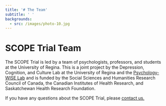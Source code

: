 ```yaml
---
title: '# The Team'
subtitle: ' '
backgrounds:
  - src: /images/photo-10.jpg
---
```

# SCOPE Trial Team

The SCOPE Trial is led by a team of psychologists, professors, and students at the University of Regina. This is a joint project by the Depression, Cognition, and Culture Lab at the University of Regina and the [Psychology-WISE Lab](http://uregina.ca/~hadjista/) and is funded by the Social Sciences and Humanities Research Council of Canada, the Canadian Institutes of Health Research, and Saskatchewan Health Research Foundation.

If you have any questions about the SCOPE Trial, please [contact us.](/contact)